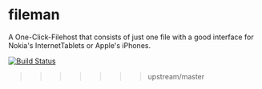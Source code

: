 # fileman
A One-Click-Filehost that consists of just one file with a good interface for Nokia's InternetTablets or Apple's iPhones.

[![Build Status](http://phpci.geeq.de/build-status/image/1?branch=master)](http://phpci.geeq.de/build-status/view/1?branch=master)
>>>>>>> upstream/master
